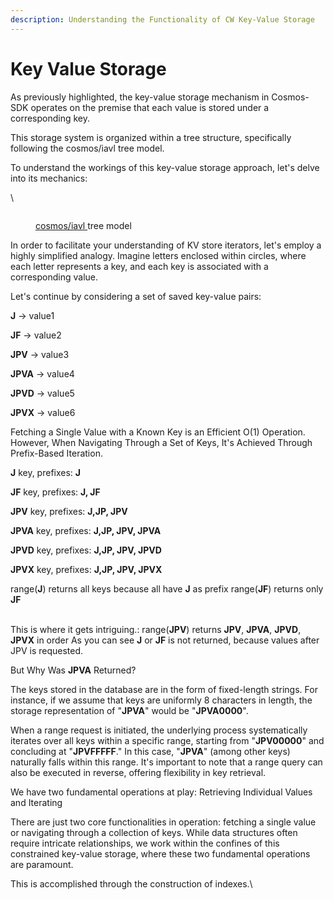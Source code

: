 ```yaml
---
description: Understanding the Functionality of CW Key-Value Storage
---
```


# Key Value Storage

As previously highlighted, the key-value storage mechanism in Cosmos-SDK operates on the premise that each value is stored under a corresponding key.&#x20;

This storage system is organized within a tree structure, specifically following the cosmos/iavl tree model.&#x20;

To understand the workings of this key-value storage approach, let's delve into its mechanics:

\


<figure><img src="../../../../../.gitbook/assets/AVL-tree-.png" alt=""><figcaption><p><a href="https://github.com/cosmos/iavl">cosmos/iavl </a>tree model</p></figcaption></figure>

In order to facilitate your understanding of KV store iterators, let's employ a highly simplified analogy. Imagine letters enclosed within circles, where each letter represents a key, and each key is associated with a corresponding value.

Let's continue by considering a set of saved key-value pairs:

**J** -> value1

**JF** -> value2

**JPV** -> value3

**JPVA** -> value4

**JPVD** -> value5

**JPVX** -> value6



Fetching a Single Value with a Known Key is an Efficient O(1) Operation. However, When Navigating Through a Set of Keys, It's Achieved Through Prefix-Based Iteration.

**J** key, prefixes: **J**

**JF** key, prefixes: **J, JF**

**JPV** key, prefixes: **J,JP, JPV**

**JPVA** key, prefixes: **J,JP, JPV, JPVA**

**JPVD** key, prefixes: **J,JP, JPV, JPVD**

**JPVX** key, prefixes: **J,JP, JPV, JPVX**

range(**J**) returns all keys because all have **J** as prefix range(**JF**) returns only **JF**

\
This is where it gets intriguing.: range(**JPV**) returns **JPV**, **JPVA**, **JPVD**, **JPVX** in order As you can see **J** or **JF** is not returned, because values after JPV is requested.

But Why Was **JPVA** Returned?

The keys stored in the database are in the form of fixed-length strings. For instance, if we assume that keys are uniformly 8 characters in length, the storage representation of "**JPVA**" would be "**JPVA0000**".

When a range request is initiated, the underlying process systematically iterates over all keys within a specific range, starting from "**JPV00000**" and concluding at "**JPVFFFFF**." In this case, "**JPVA**" (among other keys) naturally falls within this range. It's important to note that a range query can also be executed in reverse, offering flexibility in key retrieval.

We have two fundamental operations at play: Retrieving Individual Values and Iterating

There are just two core functionalities in operation: fetching a single value or navigating through a collection of keys. While data structures often require intricate relationships, we work within the confines of this constrained key-value storage, where these two fundamental operations are paramount.

This is accomplished through the construction of indexes.\
